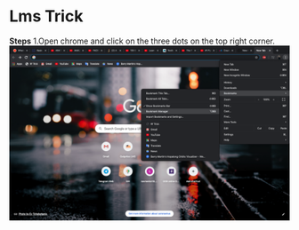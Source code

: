 # Lms Trick

**Steps**
1.Open chrome and click on the three dots on the top right corner.
![](/img/1.png)
